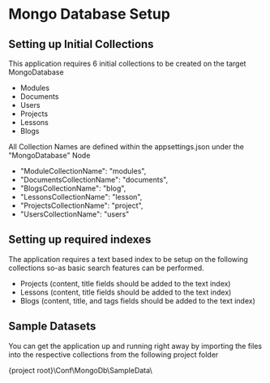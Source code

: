 # Mongo Database Setup

## Setting up Initial Collections
This application requires 6 initial collections to be created on the target MongoDatabase
- Modules
- Documents
- Users
- Projects
- Lessons
- Blogs

All Collection Names are defined within the appsettings.json under the "MongoDatabase" Node
- "ModuleCollectionName": "modules",
- "DocumentsCollectionName": "documents",
- "BlogsCollectionName": "blog",
- "LessonsCollectionName": "lesson",
- "ProjectsCollectionName": "project",
- "UsersCollectionName": "users"

## Setting up required indexes
The application requires a text based index to be setup on the following collections so-as basic search
features can be performed.

- Projects (content, title fields should be added to the text index)
- Lessons (content, title fields should be added to the text index)
- Blogs (content, title, and tags fields should be added to the text index)

## Sample Datasets
You can get the application up and running right away by importing the files into the respective
collections from the following project folder

{project root}\Conf\MongoDb\SampleData\